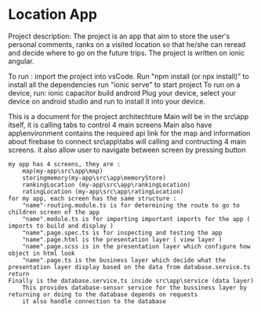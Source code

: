 # Location App

Project description:
The project is an app that aim to store the user's personal comments, ranks on a visited location so that he/she can reread and decide where to go on the future trips. 
The project is written on ionic angular. 

To run :
import the project into vsCode.
Run "npm install (or npx install)" to install all the dependencies
run "ionic serve" to start project 
To run on a device, run: ionic capacitor build android
Plug your device, select your device on android studio and run to install it into your device.


This is a document for the project architechture
    Main will be in the src\app itself, it is calling tabs to control 4 main screens
    Main also have app\environment contains the required api link for the map and information about firebase to connect
    src\app\tabs will calling and contructing 4 main screens. it also allow user to navigate between screen by pressing button

    my app has 4 screens, they are : 
        map(my-app\src\app\map) 
        storingmemory(my-app\src\app\memoryStore)
        rankingLocation (my-app\src\app\rankingLocation)
        ratingLocation (my-app\src\app\ratingLocation)
    for my app, each screen has the same structure :
        "name"-routing.module.ts is for determining the route to go to children screen of the app
        "name".module.ts is for importing important imports for the app ( imports to build and display )
        "name".page.spec.ts is for inspecting and testing the app
        "name".page.html is the presentation layer ( view layer )
        "name".page.scss is in the presentation layer which configure how object in html look
        "name".page.ts is the business layer which decide what the presentation layer display based on the data from database.service.ts return
    Finally is the database.service.ts inside src\app\service (data layer)
        This provides database-sensor service for the bussiness layer by returning or doing to the database depends on requests
        it also handle connection to the database

